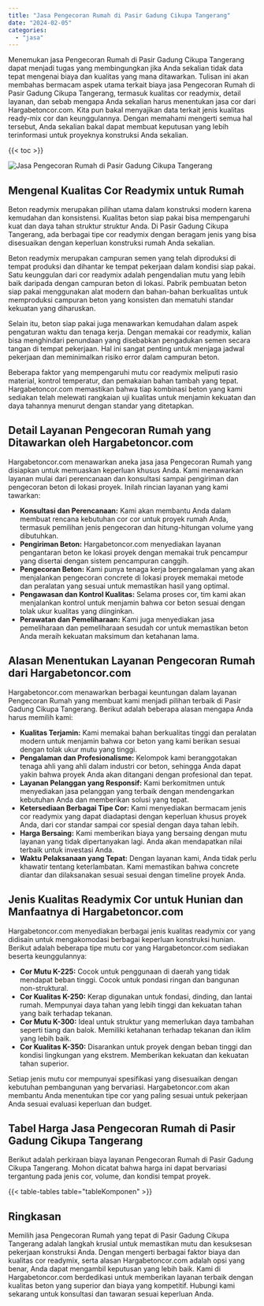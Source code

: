 ```yaml
---
title: "Jasa Pengecoran Rumah di Pasir Gadung Cikupa Tangerang"
date: "2024-02-05"
categories: 
  - "jasa"
---
```



Menemukan jasa Pengecoran Rumah di Pasir Gadung Cikupa Tangerang dapat menjadi tugas yang membingungkan jika Anda sekalian tidak data tepat mengenai biaya dan kualitas yang mana ditawarkan. Tulisan ini akan membahas bermacam aspek utama terkait biaya jasa Pengecoran Rumah di Pasir Gadung Cikupa Tangerang, termasuk kualitas cor readymix, detail layanan, dan sebab mengapa Anda sekalian harus menentukan jasa cor dari Hargabetoncor.com. Kita pun bakal menyajikan data terkait jenis kualitas ready-mix cor dan keunggulannya. Dengan memahami mengerti semua hal tersebut, Anda sekalian bakal dapat membuat keputusan yang lebih terinformasi untuk proyeknya konstruksi Anda sekalian.

{{< toc >}}

![Jasa Pengecoran Rumah di Pasir Gadung Cikupa Tangerang](https://hargareadymixid.github.io/hbc/readymix-hbc%20(5).png)

## Mengenal Kualitas Cor Readymix untuk Rumah

Beton readymix merupakan pilihan utama dalam konstruksi modern karena kemudahan dan konsistensi. Kualitas beton siap pakai bisa mempengaruhi kuat dan daya tahan struktur struktur Anda. Di Pasir Gadung Cikupa Tangerang, ada berbagai tipe cor readymix dengan beragam jenis yang bisa disesuaikan dengan keperluan konstruksi rumah Anda sekalian.

Beton readymix merupakan campuran semen yang telah diproduksi di tempat produksi dan dihantar ke tempat pekerjaan dalam kondisi siap pakai. Satu keunggulan dari cor readymix adalah pengendalian mutu yang lebih baik daripada dengan campuran beton di lokasi. Pabrik pembuatan beton siap pakai menggunakan alat modern dan bahan-bahan berkualitas untuk memproduksi campuran beton yang konsisten dan mematuhi standar kekuatan yang diharuskan.

Selain itu, beton siap pakai juga menawarkan kemudahan dalam aspek pengaturan waktu dan tenaga kerja. Dengan memakai cor readymix, kalian bisa menghindari penundaan yang disebabkan pengadukan semen secara tangan di tempat pekerjaan. Hal ini sangat penting untuk menjaga jadwal pekerjaan dan meminimalkan risiko error dalam campuran beton.

Beberapa faktor yang mempengaruhi mutu cor readymix meliputi rasio material, kontrol temperatur, dan pemakaian bahan tambah yang tepat. Hargabetoncor.com memastikan bahwa tiap kombinasi beton yang kami sediakan telah melewati rangkaian uji kualitas untuk menjamin kekuatan dan daya tahannya menurut dengan standar yang ditetapkan.

## Detail Layanan Pengecoran Rumah yang Ditawarkan oleh Hargabetoncor.com

Hargabetoncor.com menawarkan aneka jasa jasa Pengecoran Rumah yang disiapkan untuk memuaskan keperluan khusus Anda. Kami menawarkan layanan mulai dari perencanaan dan konsultasi sampai pengiriman dan pengecoran beton di lokasi proyek. Inilah rincian layanan yang kami tawarkan:

- **Konsultasi dan Perencanaan:** Kami akan membantu Anda dalam membuat rencana kebutuhan cor cor untuk proyek rumah Anda, termasuk pemilihan jenis pengecoran dan hitung-hitungan volume yang dibutuhkan.
- **Pengiriman Beton:** Hargabetoncor.com menyediakan layanan pengantaran beton ke lokasi proyek dengan memakai truk pencampur yang disertai dengan sistem pencampuran canggih.
- **Pengecoran Beton:** Kami punya tenaga kerja berpengalaman yang akan menjalankan pengecoran concrete di lokasi proyek memakai metode dan peralatan yang sesuai untuk memastikan hasil yang optimal.
- **Pengawasan dan Kontrol Kualitas:** Selama proses cor, tim kami akan menjalankan kontrol untuk menjamin bahwa cor beton sesuai dengan tolak ukur kualitas yang diinginkan.
- **Perawatan dan Pemeliharaan:** Kami juga menyediakan jasa pemeliharaan dan pemeliharaan sesudah cor untuk memastikan beton Anda meraih kekuatan maksimum dan ketahanan lama.

## Alasan Menentukan Layanan Pengecoran Rumah dari Hargabetoncor.com

Hargabetoncor.com menawarkan berbagai keuntungan dalam layanan Pengecoran Rumah yang membuat kami menjadi pilihan terbaik di Pasir Gadung Cikupa Tangerang. Berikut adalah beberapa alasan mengapa Anda harus memilih kami:

- **Kualitas Terjamin:** Kami memakai bahan berkualitas tinggi dan peralatan modern untuk menjamin bahwa cor beton yang kami berikan sesuai dengan tolak ukur mutu yang tinggi.
- **Pengalaman dan Profesionalisme:** Kelompok kami beranggotakan tenaga ahli yang ahli dalam industri cor beton, sehingga Anda dapat yakin bahwa proyek Anda akan ditangani dengan profesional dan tepat.
- **Layanan Pelanggan yang Responsif:** Kami berkomitmen untuk menyediakan jasa pelanggan yang terbaik dengan mendengarkan kebutuhan Anda dan memberikan solusi yang tepat.
- **Ketersediaan Berbagai Tipe Cor:** Kami menyediakan bermacam jenis cor readymix yang dapat diadaptasi dengan keperluan khusus proyek Anda, dari cor standar sampai cor spesial dengan daya tahan lebih.
- **Harga Bersaing:** Kami memberikan biaya yang bersaing dengan mutu layanan yang tidak dipertanyakan lagi. Anda akan mendapatkan nilai terbaik untuk investasi Anda.
- **Waktu Pelaksanaan yang Tepat:** Dengan layanan kami, Anda tidak perlu khawatir tentang keterlambatan. Kami memastikan bahwa concrete diantar dan dilaksanakan sesuai sesuai dengan timeline proyek Anda.

## Jenis Kualitas Readymix Cor untuk Hunian dan Manfaatnya di Hargabetoncor.com

Hargabetoncor.com menyediakan berbagai jenis kualitas readymix cor yang didisain untuk mengakomodasi berbagai keperluan konstruksi hunian. Berikut adalah beberapa tipe mutu cor yang Hargabetoncor.com sediakan beserta keunggulannya:

- **Cor Mutu K-225:** Cocok untuk penggunaan di daerah yang tidak mendapat beban tinggi. Cocok untuk pondasi ringan dan bangunan non-struktural.
- **Cor Kualitas K-250:** Kerap digunakan untuk fondasi, dinding, dan lantai rumah. Mempunyai daya tahan yang lebih tinggi dan kekuatan tahan yang baik terhadap tekanan.
- **Cor Mutu K-300:** Ideal untuk struktur yang memerlukan daya tambahan seperti tiang dan balok. Memiliki ketahanan terhadap tekanan dan iklim yang lebih baik.
- **Cor Kualitas K-350:** Disarankan untuk proyek dengan beban tinggi dan kondisi lingkungan yang ekstrem. Memberikan kekuatan dan kekuatan tahan superior.

Setiap jenis mutu cor mempunyai spesifikasi yang disesuaikan dengan kebutuhan pembangunan yang bervariasi. Hargabetoncor.com akan membantu Anda menentukan tipe cor yang paling sesuai untuk pekerjaan Anda sesuai evaluasi keperluan dan budget.

## Tabel Harga Jasa Pengecoran Rumah di Pasir Gadung Cikupa Tangerang

Berikut adalah perkiraan biaya layanan Pengecoran Rumah di Pasir Gadung Cikupa Tangerang. Mohon dicatat bahwa harga ini dapat bervariasi tergantung pada jenis cor, volume, dan kondisi tempat proyek.

{{< table-tables table="tableKomponen" >}}

## Ringkasan

Memilih jasa Pengecoran Rumah yang tepat di Pasir Gadung Cikupa Tangerang adalah langkah krusial untuk memastikan mutu dan kesuksesan pekerjaan konstruksi Anda. Dengan mengerti berbagai faktor biaya dan kualitas cor readymix, serta alasan Hargabetoncor.com adalah opsi yang benar, Anda dapat mengambil keputusan yang lebih baik. Kami di Hargabetoncor.com berdedikasi untuk memberikan layanan terbaik dengan kualitas beton yang superior dan biaya yang kompetitif. Hubungi kami sekarang untuk konsultasi dan tawaran sesuai keperluan Anda.
